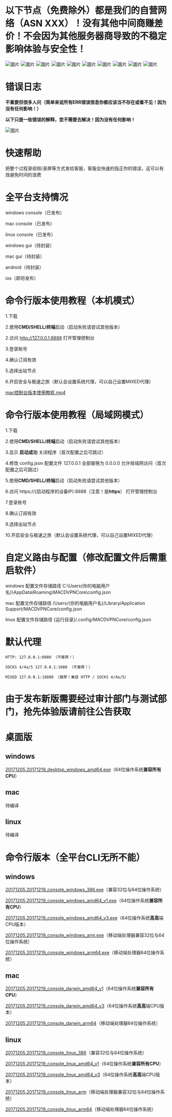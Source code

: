 # 以下节点（免费除外）都是我们的自营网络（ASN XXX）！没有其他中间商赚差价！不会因为其他服务器商导致的不稳定影响体验与安全性！
![圖片](https://github.com/user-attachments/assets/264c9d0f-49d1-4649-a452-6ed52c8c9c56)
![圖片](https://github.com/user-attachments/assets/e19a284c-e4ac-4d16-99f3-6c5de992b9e0)
![圖片](https://github.com/user-attachments/assets/925164d1-06d2-47f6-9d57-54dfe1fcd690)
![圖片](https://github.com/user-attachments/assets/36cba4d3-3ea2-4ce6-abbc-2e47e9e777aa)
![圖片](https://github.com/user-attachments/assets/7f2861a3-46cd-4501-9a80-db65c73dc791)
![圖片](https://github.com/user-attachments/assets/5d364bea-fe6c-4f7a-a74e-fe0934f12d3a)
![圖片](https://github.com/user-attachments/assets/4e49ad70-1c36-4776-af73-1db7ca227e2f)
![圖片](https://github.com/user-attachments/assets/d5d5f941-7bd1-46fe-afcd-8471493a97cc)
![圖片](https://github.com/user-attachments/assets/50297145-0cec-4c21-9abf-2b07d5634d60)
![圖片](https://github.com/user-attachments/assets/28f49a85-a49b-47fe-8359-4c55986ef5a9)


# 错误日志
**不重要但很多人问（简单来说所有ERR错误信息你都应该当不存在或看不见！因为没有任何影响！）**

**以下只是一些错误的解释，您不需要去解决！因为没有任何影响！**

![圖片](https://github.com/user-attachments/assets/7fc8e958-898b-4153-b160-0e24f477029a)

# 快速帮助
把整个过程录视频/录屏等方式发给客服，客服会快速的指正你的错误，这可以有效避免时间的浪费

# 全平台支持情况
windows console（已发布）

mac console（已发布）

linux console（已发布）

windows gui（待封装）

mac gui（待封装）

android（待封装）

ios（即将发布）

# 命令行版本使用教程（本机模式）
1.下载

2.使用**CMD/SHELL/终端**启动（启动失败请尝试其他版本）

2.访问 http://127.0.0.1:8888 打开管理控制台

3.登录账号

4.确认订阅有效

5.选择出站节点

6.开启安全与极速之旅（默认会设置系统代理，可以自己设置MIXED代理）

[mac控制台版本使用教程.mp4](https://macdvpn.com/tmp/video/mac-console.mp4)

# 命令行版本使用教程（局域网模式）
1.下载

2.使用**CMD/SHELL/终端**启动（启动失败请尝试其他版本）

3.显示 **启动成功** 关闭程序（首次配置之后可跳过）

4.修改 config.json 配置文件 127.0.0.1 全部替换为 0.0.0.0 允许局域网访问（首次配置之后可跳过）

5.使用**CMD/SHELL/终端**启动（启动失败请尝试其他版本）

6.访问 https://{启动程序的设备IP}:8888（注意！是**https**） 打开管理控制台

7.登录账号

8.确认订阅有效

9.选择出站节点

10.开启安全与极速之旅（默认会设置系统代理，可以自己设置MIXED代理）

# 自定义路由与配置（修改配置文件后需重启软件）
windows 配置文件存储路径 C:\Users\{你的电脑用户名}\AppData\Roaming\MACDVPNCore\config.json

mac 配置文件存储路径 /Users/{你的电脑用户名}/Library/Application Support/MACDVPNCore/config.json

linux 配置文件存储路径 {运行目录}/.config/MACDVPNCore/config.json

# 默认代理
```
HTTP: 127.0.0.1:8080 （不推荐！）
```

```
SOCKS 4/4a/5 127.0.0.1:1080 （不推荐！）
```

```
MIXED 127.0.0.1:18080 （推荐！兼容 HTTP / SOCKS 4/4a/5）
```

# 由于发布新版需要经过审计部门与测试部门，抢先体验版请前往公告获取

# 桌面版
## windows
[20171205.20171219_desktop_windows_amd64.exe](https://macdvpn.com/tmp/20171205.20171219/desktop_windows_amd64.exe)（64位操作系统**兼容所有CPU**）

## mac

待编译

## linux

待编译

# 命令行版本（全平台CLI无所不能）
## windows
[20171205.20171219_console_windows_386.exe](https://macdvpn.com/tmp/20171205.20171219/console_windows_386.exe)（兼容32位与64位操作系统）

[20171205.20171219_console_windows_amd64_v1.exe](https://macdvpn.com/tmp/20171205.20171219/console_windows_amd64_v1.exe)（64位操作系统**兼容所有CPU**）

[20171205.20171219_console_windows_amd64_v3.exe](https://macdvpn.com/tmp/20171205.20171219/console_windows_amd64_v3.exe)（64位操作系统**高高**端CPU版本）

[20171205.20171219_console_windows_arm.exe](https://macdvpn.com/tmp/20171205.20171219/console_windows_arm.exe)（移动端处理器兼容32位与64位操作系统）

[20171205.20171219_console_windows_arm64.exe](https://macdvpn.com/tmp/20171205.20171219/console_windows_arm64.exe)（移动端处理器64位操作系统）

## mac
[20171205.20171219_console_darwin_amd64_v1](https://macdvpn.com/tmp/20171205.20171219/console_darwin_amd64_v1)（64位操作系统**兼容所有CPU**）

[20171205.20171219_console_darwin_amd64_v3](https://macdvpn.com/tmp/20171205.20171219/console_darwin_amd64_v3)（64位操作系统**高高**端CPU版本）

[20171205.20171219_console_darwin_arm64](https://macdvpn.com/tmp/20171205.20171219/console_darwin_arm64)（移动端处理器64位操作系统）

## linux
[20171205.20171219_console_linux_386](https://macdvpn.com/tmp/20171205.20171219/console_linux_386)（兼容32位与64位操作系统）

[20171205.20171219_console_linux_amd64_v1](https://macdvpn.com/tmp/20171205.20171219/console_linux_amd64_v1)（64位操作系统**兼容所有CPU**）

[20171205.20171219_console_linux_amd64_v3](https://macdvpn.com/tmp/20171205.20171219/console_linux_amd64_v3)（64位操作系统**高高**端CPU版本）

[20171205.20171219_console_linux_arm](https://macdvpn.com/tmp/20171205.20171219/console_linux_arm)（移动端处理器兼容32位与64位操作系统）

[20171205.20171219_console_linux_arm64](https://macdvpn.com/tmp/20171205.20171219/console_linux_arm64)（移动端处理器64位操作系统）
